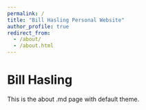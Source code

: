 ```yaml
---
permalink: /
title: "Bill Hasling Personal Website"
author_profile: true
redirect_from: 
  - /about/
  - /about.html
---
```

# Bill Hasling
This is the about .md page with default theme.
